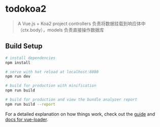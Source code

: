 # todokoa2

> A Vue.js + Koa2 project
> controllers 负责将数据挂载到响应体中（ctx.body），models 负责直接操作数据库

## Build Setup

```bash
# install dependencies
npm install

# serve with hot reload at localhost:8080
npm run dev

# build for production with minification
npm run build

# build for production and view the bundle analyzer report
npm run build --report
```

For a detailed explanation on how things work, check out the [guide](http://vuejs-templates.github.io/webpack/) and [docs for vue-loader](http://vuejs.github.io/vue-loader).
